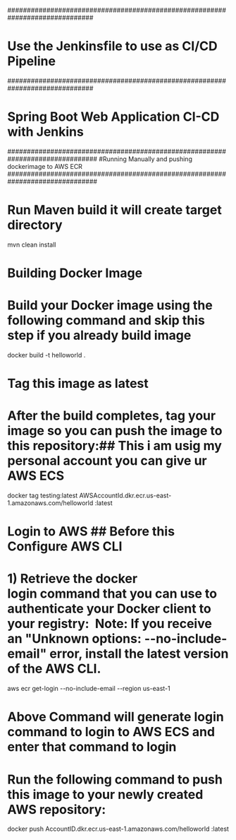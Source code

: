 
##############################################################################
# Use the Jenkinsfile to use as CI/CD Pipeline  
##############################################################################

# Spring Boot Web Application CI-CD with Jenkins

###############################################################################
#Running Manually and pushing dockerimage to AWS ECR
###############################################################################

# Run Maven build it will create target directory

mvn clean install

# Building Docker Image #

# Build your Docker image using the following command and skip this step if you already build image 

docker build -t helloworld .

# Tag this image as latest

# After the build completes, tag your image so you can push the image to this repository:## This i am usig my personal account you can give ur AWS ECS

docker tag testing:latest AWSAccountId.dkr.ecr.us-east-1.amazonaws.com/helloworld :latest

# Login to AWS ## Before this Configure AWS CLI

# 1) Retrieve the docker login command that you can use to authenticate your Docker client to your registry:  Note: If you receive an "Unknown options: --no-include-email" error, install the latest version of the AWS CLI. 

aws ecr get-login --no-include-email --region us-east-1

# Above Command will generate login command to login to AWS ECS and enter that command to login

# Run the following command to push this image to your newly created AWS repository:

docker push AccountID.dkr.ecr.us-east-1.amazonaws.com/helloworld :latest
